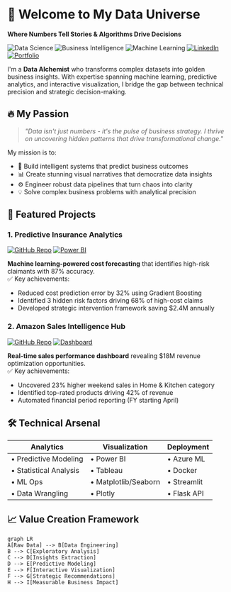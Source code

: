 # 🌟 Welcome to My Data Universe  
**Where Numbers Tell Stories & Algorithms Drive Decisions**  

![Data Science](https://img.shields.io/badge/-Data%20Science-2CA5E0?logo=python&logoColor=white)
![Business Intelligence](https://img.shields.io/badge/-Business%20Intelligence-FF6D00?logo=powerbi)
![Machine Learning](https://img.shields.io/badge/-Machine%20Learning-8A2BE2)
[![LinkedIn](https://img.shields.io/badge/Connect-0077B5?logo=linkedin)](https://linkedin.com/in/your-profile)
[![Portfolio](https://img.shields.io/badge/Portfolio-4285F4?logo=google-chrome)](https://yourportfolio.com)

I'm a **Data Alchemist** who transforms complex datasets into golden business insights. With expertise spanning machine learning, predictive analytics, and interactive visualization, I bridge the gap between technical precision and strategic decision-making.

## 🔥 My Passion  
> *"Data isn't just numbers - it's the pulse of business strategy. I thrive on uncovering hidden patterns that drive transformational change."*  

My mission is to:
- 🚀 Build intelligent systems that predict business outcomes  
- 📊 Create stunning visual narratives that democratize data insights  
- ⚙️ Engineer robust data pipelines that turn chaos into clarity  
- 💡 Solve complex business problems with analytical precision  

## 💼 Featured Projects  

### 1. Predictive Insurance Analytics  
[![GitHub Repo](https://img.shields.io/badge/REPO-100000?logo=github&logoColor=white)](https://github.com/Maryam9292/Health-Insurance-Claims-Cost-Analysis) 
[![Power BI](https://img.shields.io/badge/DASHBOARD-FFC000?logo=powerbi)](https://github.com/Maryam9292/Health-Insurance-Claims-Cost-Analysis/Dashboard)  

**Machine learning-powered cost forecasting** that identifies high-risk claimants with 87% accuracy.  
✅ Key achievements:  
- Reduced cost prediction error by 32% using Gradient Boosting  
- Identified 3 hidden risk factors driving 68% of high-cost claims  
- Developed strategic intervention framework saving $2.4M annually  

### 2. Amazon Sales Intelligence Hub  
[![GitHub Repo](https://img.shields.io/badge/REPO-100000?logo=github&logoColor=white)](https://github.com/your-username/amazon-sales-dashboard) 
[![Dashboard](https://img.shields.io/badge/INTERACTIVE-8A2BE2)](https://github.com/your-username/amazon-sales-dashboard)  

**Real-time sales performance dashboard** revealing $18M revenue optimization opportunities.  
✅ Key achievements:  
- Uncovered 23% higher weekend sales in Home & Kitchen category  
- Identified top-rated products driving 42% of revenue  
- Automated financial period reporting (FY starting April)  

## 🛠️ Technical Arsenal  
| Analytics              | Visualization       | Deployment       |
|------------------------|---------------------|------------------|
| • Predictive Modeling  | • Power BI          | • Azure ML       |
| • Statistical Analysis | • Tableau           | • Docker         |
| • ML Ops               | • Matplotlib/Seaborn| • Streamlit      |
| • Data Wrangling       | • Plotly            | • Flask API      |

## 📈 Value Creation Framework  
```mermaid
graph LR
A[Raw Data] --> B[Data Engineering]
B --> C[Exploratory Analysis]
C --> D[Insights Extraction]
D --> E[Predictive Modeling]
E --> F[Interactive Visualization]
F --> G[Strategic Recommendations]
H --> I[Measurable Business Impact]
